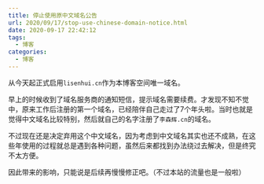 ```yaml
---
title: 停止使用原中文域名公告
url: 2020/09/17/stop-use-chinese-domain-notice.html
date: 2020-09-17 22:42:12
tags:
  - 博客
categories:
  - 博客
---
```


从今天起正式启用`lisenhui.cn`作为本博客空间唯一域名。

早上的时候收到了域名服务商的通知短信，提示域名需要续费。才发现不知不觉中，原来工作后注册的第一个域名，已经陪伴自己走过了7个年头啦。当时也就是觉得中文域名比较特别，然后就自己的名字注册了`李森辉.cn`的域名。

<!--more-->

不过现在还是决定弃用这个中文域名，因为考虑到中文域名其实也还不成熟，在这些年使用的过程就总是遇到各种问题，虽然后来都找到办法绕过去解决，但是终究不太方便。

因此带来的影响，只能说是后续再慢慢修正吧。（不过本站的流量也是一般啦）